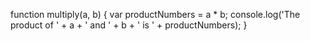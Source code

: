 function multiply(a, b) {
  var productNumbers = a * b;
  console.log('The product of ' + a + ' and ' + b + ' is ' + productNumbers);
}
